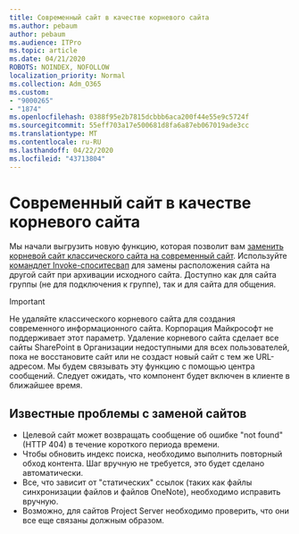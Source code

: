 ```yaml
---
title: Современный сайт в качестве корневого сайта
ms.author: pebaum
author: pebaum
ms.audience: ITPro
ms.topic: article
ms.date: 04/21/2020
ROBOTS: NOINDEX, NOFOLLOW
localization_priority: Normal
ms.collection: Adm_O365
ms.custom:
- "9000265"
- "1874"
ms.openlocfilehash: 0388f95e2b7815dcbbb6aca200f44e55e9c5724f
ms.sourcegitcommit: 55eff703a17e500681d8fa6a87eb067019ade3cc
ms.translationtype: MT
ms.contentlocale: ru-RU
ms.lasthandoff: 04/22/2020
ms.locfileid: "43713804"
---
```

# <a name="modern-site-as-root-site"></a>Современный сайт в качестве корневого сайта

Мы начали выгрузить новую функцию, которая позволит вам [заменить корневой сайт классического сайта на современный сайт](https://docs.microsoft.com/sharepoint/modern-root-site). Используйте [командлет Invoke-споситесвап](https://docs.microsoft.com/powershell/module/sharepoint-online/invoke-spositeswap?view=sharepoint-ps) для замены расположения сайта на другой сайт при архивации исходного сайта. Доступно как для сайта группы (не для подключения к группе), так и для сайта для общения.

>[!Important]
> Не удаляйте классического корневого сайта для создания современного информационного сайта. Корпорация Майкрософт не поддерживает этот параметр. Удаление корневого сайта сделает все сайты SharePoint в Организации недоступными для всех пользователей, пока не восстановите сайт или не создаст новый сайт с тем же URL-адресом. Мы будем связывать эту функцию с помощью центра сообщений. Следует ожидать, что компонент будет включен в клиенте в ближайшее время.

## <a name="known-issues-with-swapping-sites"></a>Известные проблемы с заменой сайтов
- Целевой сайт может возвращать сообщение об ошибке "not found" (HTTP 404) в течение короткого периода времени.
- Чтобы обновить индекс поиска, необходимо выполнить повторный обход контента. Шаг вручную не требуется, это будет сделано автоматически.
- Все, что зависит от "статических" ссылок (таких как файлы синхронизации файлов и файлов OneNote), необходимо исправить вручную.
- Возможно, для сайтов Project Server необходимо проверить, что они все еще связаны должным образом. 
